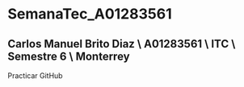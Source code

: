# SemanaTec_A01283561

## Carlos Manuel Brito Diaz \ A01283561 \ ITC \ Semestre 6 \ Monterrey

Practicar GitHub

